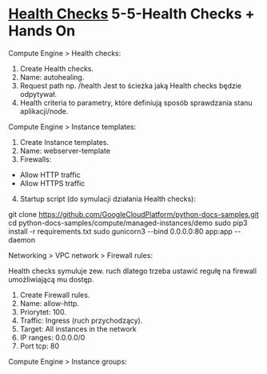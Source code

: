 # [Health Checks](https://szkolachmury.pl/google-cloud-platform-droga-architekta/tydzien-5-instance-groups-i-autoskalowanie/health-checks-hands-on/) 5-5-Health Checks + Hands On

Compute Engine > Health checks:

1. Create Health checks.
2. Name: autohealing.
3. Request path np. /health Jest to ścieżka jaką Health checks będzie odpytywał.
4. Health criteria to parametry, które definiują sposób sprawdzania stanu aplikacji/node. 

Compute Engine > Instance templates:

1. Create Instance templates.
2. Name: webserver-template
3. Firewalls:
- Allow HTTP traffic
- Allow HTTPS traffic
4. Startup script (do symulacji działania Health checks):

git clone https://github.com/GoogleCloudPlatform/python-docs-samples.git 
cd python-docs-samples/compute/managed-instances/demo 
sudo pip3 install -r requirements.txt 
sudo gunicorn3 --bind 0.0.0.0:80 app:app --daemon

Networking > VPC network > Firewall rules:

Health checks symuluje zew. ruch dlatego trzeba ustawić regułę na firewall umożliwiającą mu dostęp. 

1. Create Firewall rules.
2. Name: allow-http.
3. Priorytet: 100.
4. Traffic: Ingress (ruch przychodzący).
5. Target: All instances in the network
6. IP ranges: 0.0.0.0/0
7. Port tcp: 80

Compute Engine > Instance groups:













